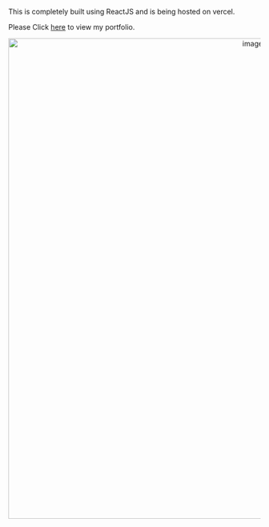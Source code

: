This is completely built using ReactJS and is being hosted on vercel.


Please Click [here](http://papinenisaicharan.vercel.app) to view my portfolio.


<center><img width="960" alt="image" src="https://user-images.githubusercontent.com/90904044/211027812-4bb5bcaa-b1d1-4356-ab1f-9d59e734c7f9.png"></center>

